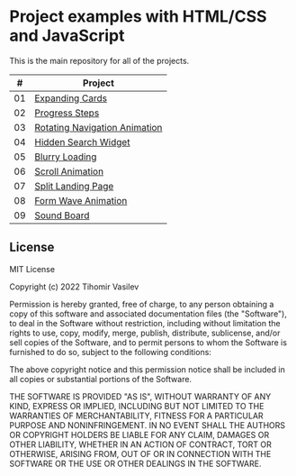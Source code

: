 # Project examples with HTML/CSS and JavaScript

This is the main repository for all of the projects.

|  #  | Project                                                                                                                     |
| :-: | --------------------------------------------------------------------------------------------------------------------------- |
| 01  | [Expanding Cards](https://github.com/tihomirvasilev/Project-examples-with-HTML-CSS-JS/tree/main/Expanding%20Cads)                             |
| 02  | [Progress Steps](https://github.com/tihomirvasilev/Project-examples-with-HTML-CSS-JS/tree/main/Progress%20Steps)                               |
| 03  | [Rotating Navigation Animation](https://github.com/tihomirvasilev/Project-examples-with-HTML-CSS-JS/tree/main/Rotating%20Nav%20Animation)        |
| 04  | [Hidden Search Widget](https://github.com/tihomirvasilev/Project-examples-with-HTML-CSS-JS/tree/main/Hidden%20Search%20Widget)                          |
| 05  | [Blurry Loading](https://github.com/tihomirvasilev/Project-examples-with-HTML-CSS-JS/tree/main/Blurry%20Loading)                               |
| 06  | [Scroll Animation](https://github.com/tihomirvasilev/Project-examples-with-HTML-CSS-JS/tree/main/Scroll%20Animation)                           |
| 07  | [Split Landing Page](https://github.com/tihomirvasilev/Project-examples-with-HTML-CSS-JS/tree/main/Split%20Landing%20Page)                           |
| 08  | [Form Wave Animation](https://github.com/tihomirvasilev/Project-examples-with-HTML-CSS-JS/tree/main/Form%20Wave%20Animation)                           |
| 09  | [Sound Board](https://github.com/tihomirvasilev/Project-examples-with-HTML-CSS-JS/tree/main/Sound%20Board)                           |

## License

MIT License

Copyright (c) 2022 Tihomir Vasilev

Permission is hereby granted, free of charge, to any person obtaining a copy
of this software and associated documentation files (the "Software"), to deal
in the Software without restriction, including without limitation the rights
to use, copy, modify, merge, publish, distribute, sublicense, and/or sell
copies of the Software, and to permit persons to whom the Software is
furnished to do so, subject to the following conditions:

The above copyright notice and this permission notice shall be included in all
copies or substantial portions of the Software.

THE SOFTWARE IS PROVIDED "AS IS", WITHOUT WARRANTY OF ANY KIND, EXPRESS OR
IMPLIED, INCLUDING BUT NOT LIMITED TO THE WARRANTIES OF MERCHANTABILITY,
FITNESS FOR A PARTICULAR PURPOSE AND NONINFRINGEMENT. IN NO EVENT SHALL THE
AUTHORS OR COPYRIGHT HOLDERS BE LIABLE FOR ANY CLAIM, DAMAGES OR OTHER
LIABILITY, WHETHER IN AN ACTION OF CONTRACT, TORT OR OTHERWISE, ARISING FROM,
OUT OF OR IN CONNECTION WITH THE SOFTWARE OR THE USE OR OTHER DEALINGS IN THE
SOFTWARE.
